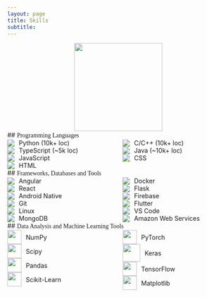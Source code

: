```yaml
---
layout: page
title: Skills
subtitle:
---
```

<center>
<a href="https://github.com/numan947" target="_blank">
  <img height=200 src="https://github-readme-stats-numan947.vercel.app/api/top-langs/?username=numan947&layout=donut&hide=Jupyter%20Notebook,TeX&count_private=true" />
</a>
</center>
## <span style="font-family: Raleway;">Programming Languages</span>
<center>
<div style="display: flex; flex-wrap: wrap;">
    <div style="flex: 0 0 calc(50% - 10px); margin-right: 10px;">
        <div style="display: flex; align-items: center;">
            <img src="https://img.icons8.com/color/48/000000/python.png"/>
            <span style="margin-left: 10px;">Python (10k+ loc)</span>
        </div>
        <div style="display: flex; align-items: center;">
            <img src="https://img.icons8.com/color/48/000000/typescript.png"/>
            <span style="margin-left: 10px;">TypeScript (~5k loc)</span>
        </div>
    </div>
    <div style="flex: 0 0 calc(50% - 10px); margin-left: 10px;">
        <div style="display: flex; align-items: center;">
            <img src="https://img.icons8.com/color/48/000000/c-plus-plus-logo.png"/>
            <span style="margin-left: 10px;">C/C++ (10k+ loc)</span>
        </div>
        <div style="display: flex; align-items: center;">
            <img src="https://img.icons8.com/color/48/000000/java-coffee-cup-logo.png"/>
            <span style="margin-left: 10px;">Java (~10k+ loc)</span>
        </div>
    </div>
    <div style="flex: 0 0 calc(50% - 10px); margin-right: 10px;">
        <div style="display: flex; align-items: center;">
            <img src="https://img.icons8.com/color/48/000000/javascript.png"/>
            <span style="margin-left: 10px;">JavaScript</span>
        </div>
        <div style="display: flex; align-items: center;">
            <img src="https://img.icons8.com/color/48/000000/html-5.png"/>
            <span style="margin-left: 10px;">HTML</span>
        </div>
    </div>
    <div style="flex: 0 0 calc(50% - 10px); margin-left: 10px;">
        <div style="display: flex; align-items: center;">
            <img src="https://img.icons8.com/color/48/000000/css3.png"/>
            <span style="margin-left: 10px;">CSS</span>
        </div>
    </div>
</div>
</center>
## <span style="font-family: Raleway;">Frameworks, Databases and Tools</span>
<center>
<div style="display: flex; flex-wrap: wrap;">
    <div style="flex: 0 0 calc(50% - 10px); margin-right: 10px;">
        <div style="display: flex; align-items: center;">
            <img src="https://img.icons8.com/color/48/000000/angularjs.png"/>
            <span style="margin-left: 10px;">Angular</span>
        </div>
        <div style="display: flex; align-items: center;">
            <img src="https://img.icons8.com/color/48/000000/react-native.png"/>
            <span style="margin-left: 10px;">React</span>
        </div>
        <div style="display: flex; align-items: center;">
            <img src="https://img.icons8.com/color/48/000000/android-os.png"/>
            <span style="margin-left: 10px;">Android Native</span>
        </div>
        <div style="display: flex; align-items: center;">
            <img src="https://img.icons8.com/color/48/000000/github.png"/>
            <span style="margin-left: 10px;">Git</span>
        </div>
    </div>
    <div style="flex: 0 0 calc(50% - 10px); margin-left: 10px;">
        <div style="display: flex; align-items: center;">
            <img src="https://img.icons8.com/color/48/000000/docker.png"/>
            <span style="margin-left: 10px;">Docker</span>
        </div>
        <div style="display: flex; align-items: center;">
            <img src="https://img.icons8.com/color/48/000000/flask.png"/>
            <span style="margin-left: 10px;">Flask</span>
        </div>
        <div style="display: flex; align-items: center;">
            <img src="https://img.icons8.com/color/48/000000/firebase.png"/>
            <span style="margin-left: 10px;">Firebase</span>
        </div>
        <div style="display: flex; align-items: center;">
            <img src="https://img.icons8.com/color/48/000000/flutter.png"/>
            <span style="margin-left: 10px;">Flutter</span>
        </div>
    </div>
    <div style="flex: 0 0 calc(50% - 10px); margin-right: 10px;">
        <div style="display: flex; align-items: center;">
            <img src="https://img.icons8.com/color/48/000000/linux.png"/>
            <span style="margin-left: 10px;">Linux</span>
        </div>
        <div style="display: flex; align-items: center;">
            <img src="https://img.icons8.com/color/48/000000/mongodb.png"/>
            <span style="margin-left: 10px;">MongoDB</span>
        </div>
    </div>
    <div style="flex: 0 0 calc(50% - 10px); margin-left: 10px;">
		<div style="display: flex; align-items: center;">
			<img src="https://img.icons8.com/color/48/000000/visual-studio-code-2019.png"/>
			<span style="margin-left: 10px;">VS Code</span>
		</div>
        <div style="display: flex; align-items: center;">
            <img src="https://img.icons8.com/color/48/000000/amazon-web-services.png"/>
            <span style="margin-left: 10px;">Amazon Web Services</span>
        </div>
    </div>
</div>
</center>
## <span style="font-family: Raleway;">Data Analysis and Machine Learning Tools</span>
<center>
<div style="display: flex; flex-wrap: wrap;">
    <div style="flex: 0 0 calc(50% - 10px); margin-right: 10px;">
        <div style="display: flex; align-items: center;">
            <img src="https://img.icons8.com/color/48/000000/numpy.png" style="width: 32px; height: 32px;"/>
            <span style="margin-left: 10px;">NumPy</span>
        </div>
        <div style="display: flex; align-items: center;">
            <img src="/assets/img/scipy.svg" style="width: 32px; height: 32px;"/>
            <span style="margin-left: 10px;">Scipy</span>
        </div>
        <div style="display: flex; align-items: center;">
            <img src="https://img.icons8.com/color/48/000000/pandas.png" style="width: 32px; height: 32px;"/>
            <span style="margin-left: 10px;">Pandas</span>
        </div>
        <div style="display: flex; align-items: center;">
            <img src="/assets/img/Scikit_learn_logo_small.svg" style="width: 32px; height: 32px;"/>
            <span style="margin-left: 10px;">Scikit-Learn</span>
        </div>
    </div>
    <div style="flex: 0 0 calc(50% - 10px); margin-left: 10px;">
        <div style="display: flex; align-items: center;">
            <img src="/assets/img/1200px-PyTorch_logo_icon.svg.png" style="width: 32px;"/>
            <span style="margin-left: 10px;">PyTorch</span>
        </div>
        <div style="display: flex; align-items: center;">
            <img src="/assets/img/pngwing.com.png" style="width: 40px; height: 40px;"/>
            <span style="margin-left: 10px;">Keras</span>
        </div>
        <div style="display: flex; align-items: center;">
            <img src="https://img.icons8.com/color/48/000000/tensorflow.png" style="width: 32px; height: 32px;"/>
            <span style="margin-left: 10px;">TensorFlow</span>
        </div>
        <div style="display: flex; align-items: center;">
            <img src="/assets/img/Matplotlib.png" style="width: 32px; height: 32px;"/>
            <span style="margin-left: 10px;">Matplotlib</span>
        </div>
    </div>
</div>
</center>